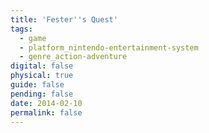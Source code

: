 ```yaml
---
title: 'Fester''s Quest'
tags:
  - game
  - platform_nintendo-entertainment-system
  - genre_action-adventure
digital: false
physical: true
guide: false
pending: false
date: 2014-02-10
permalink: false
---
```

